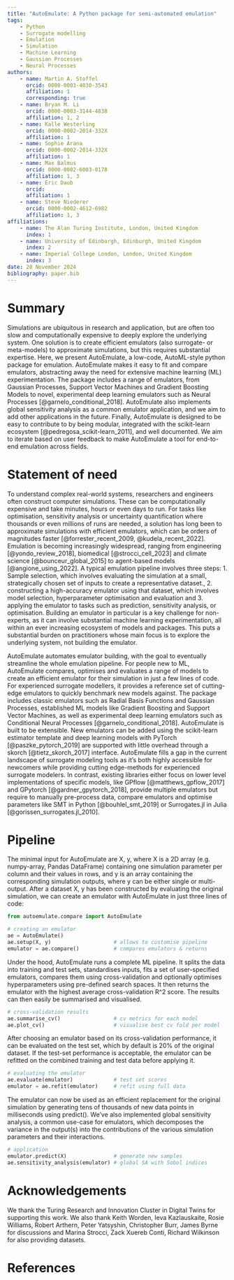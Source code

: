 ```yaml
---
title: "AutoEmulate: A Python package for semi-automated emulation"
tags:
    - Python
    - Surrogate modelling
    - Emulation
    - Simulation
    - Machine Learning
    - Gaussian Processes
    - Neural Processes
authors:
    - name: Martin A. Stoffel
      orcid: 0000-0003-4030-3543
      affiliation: 1
      corresponding: true
    - name: Bryan M. Li
      orcid: 0000-0003-3144-4838
      affiliation: 1, 2
    - name: Kalle Westerling
      orcid: 0000-0002-2014-332X
      affiliation: 1
    - name: Sophie Arana
      orcid: 0000-0002-2014-332X
      affiliation: 1
    - name: Max Balmus
      orcid: 0000-0002-6003-0178
      affiliation: 1, 3
    - name: Eric Daub
      orcid: 
      affiliation: 1
    - name: Steve Niederer
      orcid: 0000-0002-4612-6982
      affiliation: 1, 3
affiliations:
    - name: The Alan Turing Institute, London, United Kingdom
      index: 1
    - name: University of Edinburgh, Edinburgh, United Kingdom
      index: 2
    - name: Imperial College London, London, United Kingdom
      index: 3
date: 28 November 2024
bibliography: paper.bib
---
```


# Summary

Simulations are ubiquitous in research and application, but are often too slow and computationally expensive to deeply explore the underlying system. One solution is to create efficient emulators (also surrogate- or meta-models) to approximate simulations, but this requires substantial expertise. Here, we present AutoEmulate, a low-code, AutoML-style python package for emulation. AutoEmulate makes it easy to fit and compare emulators, abstracting away the need for extensive machine learning (ML) experimentation. The package includes a range of emulators, from Gaussian Processes, Support Vector Machines and Gradient Boosting Models to novel, experimental deep learning emulators such as Neural Processes [@garnelo_conditional_2018]. AutoEmulate also implements global sensitivity analysis as a common emulator application, and we aim to add other applications in the future. Finally, AutoEmulate is designed to be easy to contribute to by being modular, integrated with the scikit-learn ecosystem [@pedregosa_scikit-learn_2011], and well documented. We aim to iterate based on user feedback to make AutoEmulate a tool for end-to-end emulation across fields.

# Statement of need

To understand complex real-world systems, researchers and engineers often construct computer simulations. These can be computationally expensive and take minutes, hours or even days to run. For tasks like optimisation, sensitivity analysis or uncertainty quantification where thousands or even millions of runs are needed, a solution has long been to approximate simulations with efficient emulators, which can be orders of magnitudes faster [@forrester_recent_2009, @kudela_recent_2022]. Emulation is becoming increasingly widespread, ranging from engineering [@yondo_review_2018], biomedical [@strocci_cell_2023] and climate science [@bounceur_global_2015] to agent-based models [@angione_using_2022]. A typical emulation pipeline involves three steps: 1. Sample selection, which involves evaluating the simulation at a small, strategically chosen set of inputs to create a representative dataset., 2. constructing a high-accuracy emulator using that dataset, which involves model selection, hyperparameter optimisation and evaluation and 3. applying the emulator to tasks such as prediction, sensitivity analysis, or optimisation. Building an emulator in particular is a key challenge for non-experts, as it can involve substantial machine learning experimentation, all within an ever increasing ecosystem of models and packages. This puts a substantial burden on practitioners whose main focus is to explore the underlying system, not building the emulator.

AutoEmulate automates emulator building, with the goal to eventually streamline the whole emulation pipeline. For people new to ML, AutoEmulate compares, optimises and evaluates a range of models to create an efficient emulator for their simulation in just a few lines of code. For experienced surrogate modellers, it provides a reference set of cutting-edge emulators to quickly benchmark new models against. The package includes classic emulators such as Radial Basis Functions and Gaussian Processes, established ML models like Gradient Boosting and Support Vector Machines, as well as experimental deep learning emulators such as Conditional Neural Processes [@garnelo_conditional_2018]. AutoEmulate is built to be extensible. New emulators can be added using the scikit-learn estimator template and deep learning models with PyTorch [@paszke_pytorch_2019] are supported with little overhead through a skorch [@tietz_skorch_2017] interface. AutoEmulate fills a gap in the current landscape of surrogate modeling tools as it’s both highly accessible for newcomers while providing cutting edge-methods for experienced surrogate modelers. In contrast, existing libraries either focus on lower level implementations of specific models, like GPflow [@matthews_gpflow_2017] and GPytorch [@gardner_gpytorch_2018], provide multiple emulators but require to manually pre-process data, compare emulators and optimise parameters like SMT in Python [@bouhlel_smt_2019] or Surrogates.jl in Julia [@gorissen_surrogates.jl_2010].

# Pipeline

The minimal input for AutoEmulate are X, y, where X is a 2D array (e.g. numpy-array, Pandas DataFrame) containing one simulation parameter per column and their values in rows, and y is an array containing the corresponding simulation outputs, where y can be either single or multi-output. After a dataset X, y has been constructed by evaluating the original simulation, we can create an emulator with AutoEmulate in just three lines of code:

```python
from autoemulate.compare import AutoEmulate

# creating an emulator
ae = AutoEmulate()
ae.setup(X, y)                    # allows to customise pipeline 
emulator = ae.compare()           # compares emulators & returns 
```

Under the hood, AutoEmulate runs a complete ML pipeline. It splits the data into training and test sets, standardises inputs, fits a set of user-specified emulators, compares them using cross-validation and optionally optimises hyperparameters using pre-defined search spaces. It then returns the emulator with the highest average cross-validation R^2 score. The results can then easily be summarised and visualised.

```python
# cross-validation results
ae.summarise_cv()                 # cv metrics for each model
ae.plot_cv()                      # visualise best cv fold per model
```

After choosing an emulator based on its cross-validation performance, it can be evaluated on the test set, which by default is 20% of the original dataset. If the test-set performance is acceptable, the emulator can be refitted on the combined training and test data before applying it.

```python
# evaluating the emulator
ae.evaluate(emulator)             # test set scores
emulator = ae.refit(emulator)     # refit using full data
```

The emulator can now be used as an efficient replacement for the original simulation by generating tens of thousands of new data points in milliseconds using predict(). We’ve also implemented global sensitivity analysis, a common use-case for emulators, which decomposes the variance in the output(s) into the contributions of the various simulation parameters and their interactions.

```python
# application
emulator.predict(X)               # generate new samples
ae.sensitivity_analysis(emulator) # global SA with Sobol indices
```

# Acknowledgements

We thank the Turing Research and Innovation Cluster in Digital Twins for supporting this work. We also thank Keith Worden, Ieva Kazlauskaite, Rosie Williams, Robert Arthern, Peter Yatsyshin, Christopher Burr, James Byrne for discussions and Marina Strocci, Zack Xuereb Conti, Richard Wilkinson for also providing datasets.

# References
